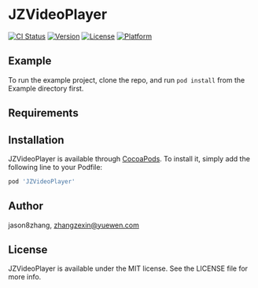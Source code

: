 # JZVideoPlayer

[![CI Status](https://img.shields.io/travis/jason8zhang/JZVideoPlayer.svg?style=flat)](https://travis-ci.org/jason8zhang/JZVideoPlayer)
[![Version](https://img.shields.io/cocoapods/v/JZVideoPlayer.svg?style=flat)](https://cocoapods.org/pods/JZVideoPlayer)
[![License](https://img.shields.io/cocoapods/l/JZVideoPlayer.svg?style=flat)](https://cocoapods.org/pods/JZVideoPlayer)
[![Platform](https://img.shields.io/cocoapods/p/JZVideoPlayer.svg?style=flat)](https://cocoapods.org/pods/JZVideoPlayer)

## Example

To run the example project, clone the repo, and run `pod install` from the Example directory first.

## Requirements

## Installation

JZVideoPlayer is available through [CocoaPods](https://cocoapods.org). To install
it, simply add the following line to your Podfile:

```ruby
pod 'JZVideoPlayer'
```

## Author

jason8zhang, zhangzexin@yuewen.com

## License

JZVideoPlayer is available under the MIT license. See the LICENSE file for more info.
